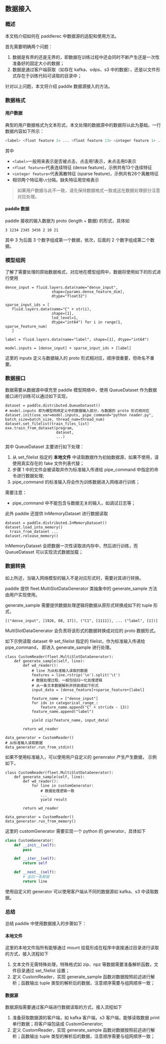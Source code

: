## 数据接入

### 概述

本文档介绍如何在 paddlerec 中数据源的适配和使用方法。

首先需要明确两个问题：
1. 数据是有界的还是无界的，即数据在训练过程中还会同时不断产生还是一次性准备好的固定大小的数据；
2. 数据是通过客户端获取（如存在 kafka、odps、s3 中的数据），还是以文件形式存在于训练代码可读取的目录中；

针对以上问题，本文将介绍 paddle 数据源接入的方法。

### 数据格式

#### 用户数据

典型的用户数据格式为文本形式，本文处理的数据源中的数据将以此为基础，一行数据内容如下所示：

```bash
<label> <float feature 1> ... <float feature 13> <integer feature 1> ... <integer feature 26>
```

其中
* ```<label>```一般用来表示是否被点击，点击用1表示，未点击用0表示
* ```<float feature>```代表连续特征 (dense feature)，示例共有13个连续特征
* ```<integer feature>```代表离散特征 (sparse feature)，示例共有26个离散特征
* 相邻两个特征用```\t```分隔，缺失特征用空格表示

> 如果用户数据与此不一致，请先保持数据格式一致或这在数据处理部分注意对应处理。

#### paddle 数据

paddle 接收的输入数据为 proto (length + 数据) 的形式，具体如
```
3 1234 2345 3456 2 10 21
```
其中 3 为后面 3 个数字组成第一个数据，依次，后面的 2 个数字组成第二个数据。


### 模型组网

了解了需要处理的原始数据格式，对应地在模型组网中，数据将使用如下的形式进行使用

```
dense_input = fluid.layers.data(name="dense_input",
                     shape=[params.dense_feature_dim],
                     dtype="float32")

sparse_input_ids = [
   fluid.layers.data(name="C" + str(i),
                     shape=[1],
                     lod_level=1,
                     dtype="int64") for i in range(1, sparse_feature_num)
   ]

label = fluid.layers.data(name="label", shape=[1], dtype="int64")

model.inputs = [dense_input] + sparse_input_ids + [label]
```

这里的 inputs 定义与数据输入的 proto 形式相对应，顺序很重要，但命名不重要。

### 数据接口

数据需要从数据源中填充至 paddle 模型网络中，使用 QueueDataset 作为数据接口进行训练可以通过如下实现，
```
dataset = paddle.distributed.QueueDataset()
# model.inputs 即为模型网络定义中的数据输入部分，与数据的 proto 形式相对应
dataset.init(use_var=model.inputs, pipe_command="python reader.py", batch_size=batch_size, thread_num=thread_num)
dataset.set_filelist(train_files_list)
exe.train_from_dataset(program,
                       dataset,
                       ...)
```

其中 QueueDataset 主要进行如下处理：
1. 从 set_filelist 指定的 **本地文件** 中读取数据作为初始数据源，如果不使用，请使用真实存在的 fake 文件列表代替；
2. 步骤 1 中的文件会被读取并作为标准输入传递给 pipe_command 中指定的命令进行数据处理;
3. pipe_command 的标准输入将会作为训练数据进入网络进行训练；

需要注意：
* pipe_command 中不能包含与数据无关的输入，如调试日志等；


此外 paddle 还提供 InMemoryDataset 进行数据读取
```
dataset = paddle.distributed.InMemoryDataset()
dataset.load_into_memory()
  train_from_dataset ...
dataset.release_memory()
```

InMemoryDataset 会把数据一次性读取进内存中，然后进行训练，而 QueueDataset 可以实现流式数据加载；


### 数据转换

如上所述，当输入网络模型的输入不是对应形式时，需要对其进行转换。

paddle 提供 fleet.MultiSlotDataGenerator 类抽象中的 generate_sample 方法由用户实现使用。

generate_sample 需要提供数据处理逻辑将数据从原形式转换成如下的 tuple 形式，
```
[("dense_input", [1926, 08, 17]), ("C1", [1111]), ... ("label", [1])]
```
MultiSlotDataGenerator 会负责将该形式的数据转换成对应的 proto 数据形式。

如下示例读取 dataset 中 set_filelist 指定的 filelist，作为标准输入传递给 pipe_command，
即进入 generate_sample 进行处理。

```
class CustomReader(fleet.MultiSlotDataGenerator):
    def generate_sample(self, line):
        def wd_reader():
            # line 为从标准输入读取的数据
            features = line.rstrip('\n').split('\t')
            # 数据处理过程，一般包括归一化处理逻辑
            # 从一条文本数据解析并拼装成如下形式
            input_data = [dense_feature]+sparse_feature+[label]
            
            feature_name = ["dense_input"]
            for idx in categorical_range_:
                feature_name.append("C" + str(idx - 13))
            feature_name.append("label")

            yield zip(feature_name, input_data)

        return wd_reader

data_generator = CustomReader()
# 从标准输入读取数据
data_generator.run_from_stdin()

```

如果不使用标准输入，可以使用用户自定义的 genenrator 产生产生数据，
示例如下，

```
class CustomReader(fleet.MultiSlotDataGenerator):
    def generate_sample(self, line):
        def wd_reader():
            for line in customGenerator:
                # 数据处理逻辑一致
                ...
                yield result

        return wd_reader

data_generator = CustomReader()
data_generator.run_from_memory()

```

这里的 customGenerator 需要实现一个 python 的 generator，具体如下
```python
class CustomGenerator:
    def __init__(self):
        pass

    def __iter__(self):
        return self

    def __next__(self):
        # 返回一条数据 
        return line
```
使用自定义的 generator 可以使用客户端从不同的数据源如 kafka、s3 中读取数据。

### 总结

总结 paddle 中使用数据接入的步骤如下：
#### 本地文件

这里的本地文件指所有能够通过 mount 挂载形成在程序中直接通过目录进行读取的方式，接入流程如下

1. 文本文件无需特殊处理，特殊格式如 zip、npz 等数据需要准备解析函数，文件目录通过 set_filelist 设置；
2. 定义 CustomReader，实现 generate_sample 函数对数据按照前述进行解析；函数输出 tuple 类型的解析后的数据，注意顺序需要与组网顺序一致；

#### 数据源

数据源指需要通过客户端进行数据读取的方式，接入流程如下

1. 准备获取数据源的客户端，如 kafka 客户端，s3 客户端，能够读取数据 print 单行数据；将客户端包装成 CustomGenerator;
2. 定义 CustomReader，实现 generate_sample 函数对数据按照前述进行解析；函数输出 tuple 类型的解析后的数据，注意顺序需要与组网顺序一致；

